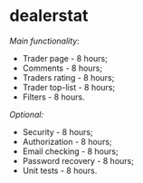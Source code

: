 # dealerstat

_Main functionality:_
* Trader page - 8 hours;
* Comments - 8 hours;
* Traders rating - 8 hours; 
* Trader top-list - 8 hours;
* Filters - 8 hours.

_Optional:_
* Security - 8 hours;
* Authorization - 8 hours;
* Email checking  - 8 hours;
* Password recovery - 8 hours;
* Unit tests - 8 hours.
